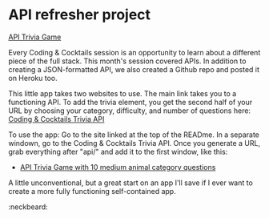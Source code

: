 # API refresher project

[API Trivia Game](https://kcwit-trivia-quiz.herokuapp.com/api/)

Every Coding & Cocktails session is an opportunity to learn about a different piece of the full stack. This month's session covered APIs. In addition to creating a JSON-formatted API, we also created a Github repo and posted it on Heroku too. 

This little app takes two websites to use. The main link takes you to a functioning API. To add the trivia element, you get the second half of your URL by choosing your category, difficulty, and number of questions here: [Coding & Cocktails Trivia API](https://cocktail-trivia-api.herokuapp.com/)

To use the app: Go to the site linked at the top of the READme. In a separate windown, go to the Coding & Cocktails Trivia API. Once you generate a URL, grab everything after "api/" and add it to the first window, like this: 

* [API Trivia Game with 10 medium animal category questions](https://kcwit-trivia-quiz.herokuapp.com/api/category/animals/difficulty/medium)

A little unconventional, but a great start on an app I'll save if I ever want to create a more fully functioning self-contained app.

:neckbeard:


